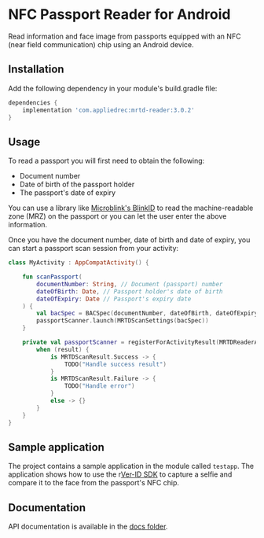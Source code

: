 # NFC Passport Reader for Android

Read information and face image from passports equipped with an NFC (near field communication) chip using an Android device.

## Installation

Add the following dependency in your module's build.gradle file:

```groovy
dependencies {
    implementation 'com.appliedrec:mrtd-reader:3.0.2'
}
```
## Usage

To read a passport you will first need to obtain the following:

- Document number
- Date of birth of the passport holder
- The passport's date of expiry

You can use a library like [Microblink's BlinkID](https://github.com/BlinkID/blinkid-android) to read the machine-readable zone (MRZ) on the passport or you can let the user enter the above information.

Once you have the document number, date of birth and date of expiry, you can start a passport scan session from your activity:

```kotlin
class MyActivity : AppCompatActivity() {

    fun scanPassport(
        documentNumber: String, // Document (passport) number
        dateOfBirth: Date, // Passport holder's date of birth
        dateOfExpiry: Date // Passport's expiry date
    ) {
        val bacSpec = BACSpec(documentNumber, dateOfBirth, dateOfExpiry)
        passportScanner.launch(MRTDScanSettings(bacSpec))
    }

    private val passportScanner = registerForActivityResult(MRTDReaderActivityResultContract()) { result ->
        when (result) {
            is MRTDScanResult.Success -> {
                TODO("Handle success result")
            }
            is MRTDScanResult.Failure -> {
                TODO("Handle error")
            }
            else -> {}
        }
    }
}
```

## Sample application

The project contains a sample application in the module called `testapp`. The application shows how to use the r[Ver-ID SDK](https://github.com/AppliedRecognition/Face-Capture-Android) to capture a selfie and compare it to the face from the passport's NFC chip.

## Documentation

API documentation is available in the [docs folder](https://appliedrecognition.github.io/Passport-Reader-Android/-m-r-t-d%20-reader/com.appliedrec.mrtdreader/index.html).